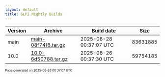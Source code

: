 ```yaml
---
layout: default
title: GLPI Nightly Builds
---
```


Version|Archive|Build date|Size
---|---|---|---
main|[main-08f74f6.tar.gz](main-08f74f6.tar.gz)|2025-06-28 00:37:07 UTC|83631885
10.0|[10.0-6d50788.tar.gz](10.0-6d50788.tar.gz)|2025-06-26 00:37:30 UTC|59754185

<font size="1">Page generated on 2025-06-28 00:37:07 UTC</font>
